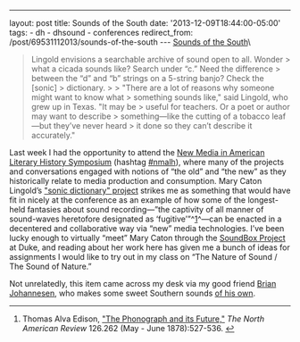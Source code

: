 ---
layout: post 
title: Sounds of the South 
date: '2013-12-09T18:44:00-05:00' 
tags: - dh - dhsound - conferences 
redirect_from: /post/69531112013/sounds-of-the-south 
--- [Sounds of the South](http://today.duke.edu/2013/11/soundsofsouth)\

> Lingold envisions a searchable archive of sound open to all. Wonder > what a cicada sounds like? Search under “c.” Need the difference > between the “d” and “b” strings on a 5-string banjo? Check the [sonic] > dictionary. > > "There are a lot of reasons why someone might want to know what > something sounds like," said Lingold, who grew up in Texas. "It may be > useful for teachers. Or a poet or author may want to describe > something—like the cutting of a tobacco leaf—but they’ve never heard > it done so they can’t describe it accurately."

Last week I had the opportunity to attend the [New Media in American Literary History Symposium](http://www.northeastern.eduulabmalh/) (hashtag [\#nmalh](https://twitter.com/search?q=%23nmalh&src=typd&f=realtime)), where many of the projects and conversations engaged with notions of “the old” and “the new” as they historically relate to media production and consumption. Mary Caton Lingold’s ["sonic dictionary" project](http://today.duke.edu/2013/11/soundsofsouth) strikes me as something that would have fit in nicely at the conference as an example of how some of the longest-held fantasies about sound recording—”the captivity of all manner of sound-waves heretofore designated as ‘fugitive’”^[1](#fn:p69531112013-1)^—can be enacted in a decentered and collaborative way via “new” media technologies. I’ve been lucky enough to virtually “meet” Mary Caton through the [SoundBox Project](http://sites.fhi.duke.edu/soundbox/) at Duke, and reading about her work here has given me a bunch of ideas for assignments I would like to try out in my class on “The Nature of Sound / The Sound of Nature.”

Not unrelatedly, this item came across my desk via my good friend [Brian Johannesen](http://brianjohannesen.com/), who makes some sweet Southern sounds [of his own](http://brianjohannesen.bandcamp.com/).

* * * * *

1.  Thomas Alva Edison, ["The Phonograph and its Future,"](https://archive.org/details/jstor-25110210) *The North American Review* 126.262 (May - June 1878):527-536. [↩](#fnref:p69531112013-1)


